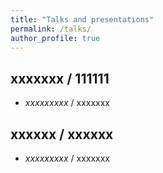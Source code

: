 ```yaml
---
title: "Talks and presentations"
permalink: /talks/
author_profile: true
---
```


## xxxxxxx / 111111
- *xxxxxxxxx* / xxxxxxx

## xxxxxx / xxxxxx
- *xxxxxxxxx* / xxxxxxx
